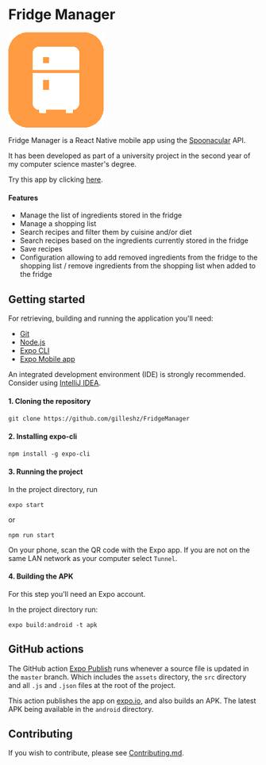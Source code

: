 # Fridge Manager

[![FridgeManager](assets/icon.png)](https://expo.io/@gilleshz/fridge-manager)

Fridge Manager is a React Native mobile app using the [Spoonacular](https://spoonacular.com/food-api/docs) API.

It has been developed as part of a university project in the second year of my computer science master's degree.

Try this app by clicking [here](https://expo.io/@gilleshz/fridge-manager).

#### Features

- Manage the list of ingredients stored in the fridge
- Manage a shopping list
- Search recipes and filter them by cuisine and/or diet
- Search recipes based on the ingredients currently stored in the fridge
- Save recipes
- Configuration allowing to add removed ingredients from the fridge to the shopping list / remove ingredients from the shopping list when added to the fridge

## Getting started

For retrieving, building and running the application you'll need:

- [Git](https://git-scm.com/downloads)
- [Node.js](https://nodejs.org/en/)
- [Expo CLI](https://www.npmjs.com/package/expo-cli)
- [Expo Mobile app](https://play.google.com/store/apps/details?id=host.exp.exponent&hl=en_US)

An integrated development environment (IDE) is strongly recommended.
Consider using [IntelliJ IDEA](https://www.jetbrains.com/idea/).

#### 1. Cloning the repository

```shell
git clone https://github.com/gilleshz/FridgeManager
```

#### 2. Installing expo-cli

```shell
npm install -g expo-cli
```

#### 3. Running the project

In the project directory, run

```shell
expo start
```

or 
```shell
npm run start
```

On your phone, scan the QR code with the Expo app.
If you are not on the same LAN network as your computer select `Tunnel`.


#### 4. Building the APK

For this step you'll need an Expo account.

In the project directory run:

```shell
expo build:android -t apk
```

## GitHub actions

The GitHub action [Expo Publish](.github/workflows/expo.yml) runs whenever a source file is updated in the `master` branch.
Which includes the `assets` directory, the `src` directory and all `.js` and `.json` files at the root of the project.

This action publishes the app on [expo.io](https://expo.io/@gilleshz/fridge-manager), and also builds an APK.
The latest APK being available in the `android` directory.

## Contributing

If you wish to contribute, please see [Contributing.md](Contributing.md).

